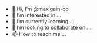 - 👋 Hi, I’m @maxigain-co
- 👀 I’m interested in ...
- 🌱 I’m currently learning ...
- 💞️ I’m looking to collaborate on ...
- 📫 How to reach me ...

<!---
maxigain-co/maxigain-co is a ✨ special ✨ repository because its `README.md` (this file) appears on your GitHub profile.
You can click the Preview link to take a look at your changes.
--->
